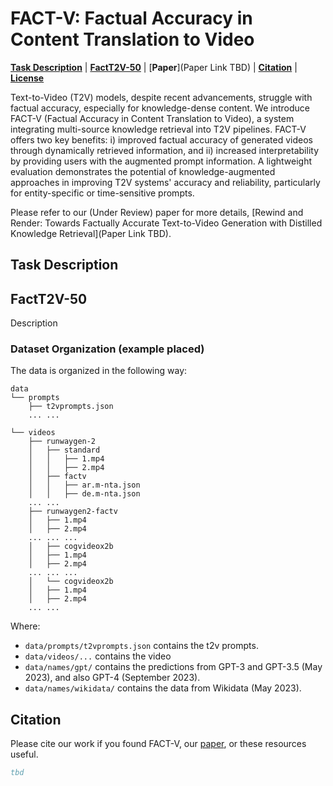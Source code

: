 # FACT-V: Factual Accuracy in Content Translation to Video

[**Task Description**](#task-description) |
[**FactT2V-50**](#wikikge-10) |
[**Paper**](Paper Link TBD) |
[**Citation**](#citation) |
[**License**](#license)

Text-to-Video (T2V) models, despite recent advancements, struggle with factual accuracy, especially for knowledge-dense content. We introduce FACT-V (Factual Accuracy in Content Translation to Video), a system integrating multi-source knowledge retrieval into T2V pipelines. FACT-V offers two key benefits: i) improved factual accuracy of generated videos through dynamically retrieved information, and ii) increased interpretability by providing users with the augmented prompt information. A lightweight evaluation demonstrates the potential of knowledge-augmented approaches in improving T2V systems' accuracy and reliability, particularly for entity-specific or time-sensitive prompts.

Please refer to our (Under Review) paper for more details, [Rewind and Render: Towards Factually Accurate Text-to-Video Generation with Distilled Knowledge Retrieval](Paper Link TBD). 

## Task Description

## FactT2V-50
Description

### Dataset Organization (example placed)
The data is organized in the following way:
```
data
└── prompts
    ├── t2vprompts.json
    ... ...

└── videos
    ├── runwaygen-2
    │   ├── standard
    │   │   ├── 1.mp4
    │   │   ├── 2.mp4
    │   ├── factv
    │   │   ├── ar.m-nta.json
    │   │   ├── de.m-nta.json
    ... ...
    ├── runwaygen2-factv
    │   ├── 1.mp4
    │   ├── 2.mp4
    ... ... ...
    │   ├── cogvideox2b
    │   ├── 1.mp4
    │   ├── 2.mp4
    ... ... ...
    │   └── cogvideox2b
    │   ├── 1.mp4
    │   ├── 2.mp4
    ... ...

```
Where:
* `data/prompts/t2vprompts.json` contains the t2v prompts.
* `data/videos/...` contains the video
* `data/names/gpt/` contains the predictions from GPT-3 and GPT-3.5 (May 2023), and also GPT-4 (September 2023).
* `data/names/wikidata/` contains the data from Wikidata (May 2023).

## Citation
Please cite our work if you found FACT-V, our [paper](), or these resources useful.

```bibtex
tbd
```

